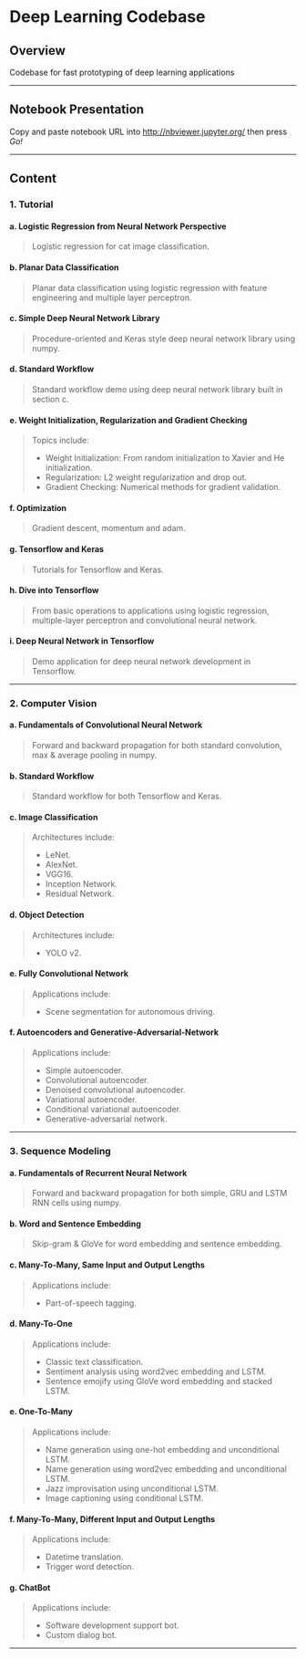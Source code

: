 # **Deep Learning Codebase**

## Overview

Codebase for fast prototyping of deep learning applications

---

## Notebook Presentation

Copy and paste notebook URL into http://nbviewer.jupyter.org/ then press *Go!*

---

## Content

### 1. Tutorial 

#### a. Logistic Regression from Neural Network Perspective
> Logistic regression for cat image classification.

#### b. Planar Data Classification 
> Planar data classification using logistic regression with feature engineering and multiple layer perceptron.

#### c. Simple Deep Neural Network Library
> Procedure-oriented and Keras style deep neural network library using numpy.

#### d. Standard Workflow
> Standard workflow demo using deep neural network library built in section c.

#### e. Weight Initialization, Regularization and Gradient Checking
> Topics include:
> * Weight Initialization: From random initialization to Xavier and He initialization.
> * Regularization: L2 weight regularization and drop out.
> * Gradient Checking: Numerical methods for gradient validation.

#### f. Optimization
> Gradient descent, momentum and adam.

#### g. Tensorflow and Keras
> Tutorials for Tensorflow and Keras.

#### h. Dive into Tensorflow
> From basic operations to applications using logistic regression, multiple-layer perceptron and convolutional neural network.

#### i. Deep Neural Network in Tensorflow
> Demo application for deep neural network development in Tensorflow.

---

### 2. Computer Vision

#### a. Fundamentals of Convolutional Neural Network
> Forward and backward propagation for both standard convolution, max & average pooling in numpy.

#### b. Standard Workflow
> Standard workflow for both Tensorflow and Keras.

#### c. Image Classification
> Architectures include:
> * LeNet.
> * AlexNet.
> * VGG16.
> * Inception Network.
> * Residual Network.

#### d. Object Detection
> Architectures include:
> * YOLO v2.

#### e. Fully Convolutional Network
> Applications include:
> * Scene segmentation for autonomous driving.

#### f. Autoencoders and Generative-Adversarial-Network
> Applications include:
> * Simple autoencoder.
> * Convolutional autoencoder.
> * Denoised convolutional autoencoder.
> * Variational autoencoder.
> * Conditional variational autoencoder.
> * Generative-adversarial network.

---

### 3. Sequence Modeling

#### a. Fundamentals of Recurrent Neural Network
> Forward and backward propagation for both simple, GRU and LSTM RNN cells using numpy.

#### b. Word and Sentence Embedding
> Skip-gram & GloVe for word embedding and sentence embedding.

#### c. Many-To-Many, Same Input and Output Lengths
> Applications include:
> * Part-of-speech tagging.

#### d. Many-To-One
> Applications include:
> * Classic text classification.
> * Sentiment analysis using word2vec embedding and LSTM.
> * Sentence emojify using GloVe word embedding and stacked LSTM.

#### e. One-To-Many
> Applications include:
> * Name generation using one-hot embedding and unconditional LSTM.
> * Name generation using word2vec embedding and unconditional LSTM.
> * Jazz improvisation using unconditional LSTM.
> * Image captioning using conditional LSTM.

#### f. Many-To-Many, Different Input and Output Lengths
> Applications include:
> * Datetime translation.
> * Trigger word detection.

#### g. ChatBot
> Applications include:
> * Software development support bot.
> * Custom dialog bot.

---

